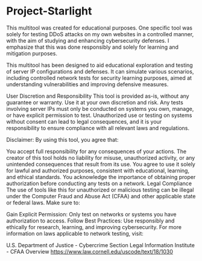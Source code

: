 # Project-Starlight
This multitool was created for educational purposes. One specific tool was solely for testing DDoS attacks on my own websites in a controlled manner, with the aim of studying and enhancing cybersecurity defenses. I emphasize that this was done responsibly and solely for learning and mitigation purposes.


This multitool has been designed to aid educational exploration and testing of server IP configurations and defenses. It can simulate various scenarios, including controlled network tests for security learning purposes, aimed at understanding vulnerabilities and improving defensive measures.

User Discretion and Responsibility
This tool is provided as-is, without any guarantee or warranty. Use it at your own discretion and risk. Any tests involving server IPs must only be conducted on systems you own, manage, or have explicit permission to test. Unauthorized use or testing on systems without consent can lead to legal consequences, and it is your responsibility to ensure compliance with all relevant laws and regulations.

Disclaimer: By using this tool, you agree that:

You accept full responsibility for any consequences of your actions. The creator of this tool holds no liability for misuse, unauthorized activity, or any unintended consequences that result from its use.
You agree to use it solely for lawful and authorized purposes, consistent with educational, learning, and ethical standards.
You acknowledge the importance of obtaining proper authorization before conducting any tests on a network.
Legal Compliance
The use of tools like this for unauthorized or malicious testing can be illegal under the Computer Fraud and Abuse Act (CFAA) and other applicable state or federal laws. Make sure to:

Gain Explicit Permission: Only test on networks or systems you have authorization to access.
Follow Best Practices: Use responsibly and ethically for research, learning, and improving cybersecurity.
For more information on laws applicable to network testing, visit:

U.S. Department of Justice - Cybercrime Section
Legal Information Institute - CFAA Overview https://www.law.cornell.edu/uscode/text/18/1030
